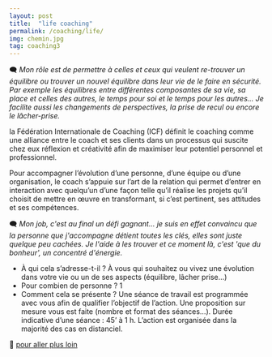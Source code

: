 ```yaml
---
layout: post
title:  "life coaching"
permalink: /coaching/life/
img: chemin.jpg
tag: coaching3
---
```

🗨 *Mon rôle est de permettre à celles et ceux qui veulent re-trouver un équilibre ou trouver un nouvel équilibre dans leur vie de le faire en sécurité.
Par exemple les équilibres entre différentes composantes de sa vie, sa place et celles des autres, le temps pour soi et le temps pour les autres...
Je facilite aussi les changements de perspectives, la prise de recul ou encore le lâcher-prise.*


la Fédération Internationale de Coaching (ICF) définit le coaching comme une alliance entre le coach et ses clients dans un processus qui suscite chez eux réflexion et créativité afin de maximiser leur potentiel personnel et professionnel.

Pour accompagner l’évolution d’une personne, d’une équipe ou d’une organisation, le coach s’appuie sur l’art de la relation qui permet d’entrer en interaction avec quelqu’un d’une façon telle qu’il réalise les projets qu’il choisit de mettre en œuvre en transformant, si c’est pertinent, ses attitudes et ses compétences.


🗨 *Mon job, c'est au final un défi gagnant... je suis en effet convaincu que la personne que j'accompagne détient toutes les clés, elles sont juste quelque peu cachées.
Je l'aide à les trouver et ce moment là, c'est 'que du bonheur', un concentré d'énergie.*


- À qui cela s’adresse-t-il ?
À vous qui souhaitez ou vivez une évolution dans votre vie ou un de ses aspects (équilibre, lâcher prise...)
- Pour combien de personne ?
1
- Comment cela se présente ?
Une séance de travail est programmée avec vous afin de qualifier l’objectif de l’action.
Une proposition sur mesure vous est faite (nombre et format des séances…).
Durée indicative d’une séance : 45’ à 1 h.
L’action est organisée dans la majorité des cas en distanciel.


👣 [pour aller plus loin](https://acade-fr.github.io/bheema/contact/)
